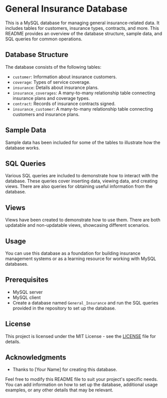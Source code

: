 # General Insurance Database

This is a MySQL database for managing general insurance-related data. It includes tables for customers, insurance types, contracts, and more. This README provides an overview of the database structure, sample data, and SQL queries for common operations.

## Database Structure

The database consists of the following tables:

- `customer`: Information about insurance customers.
- `coverage`: Types of service coverage.
- `insurance`: Details about insurance plans.
- `insurance_coverages`: A many-to-many relationship table connecting insurance plans and coverage types.
- `contract`: Records of insurance contracts signed.
- `insurance_customer`: A many-to-many relationship table connecting customers and insurance plans.

## Sample Data

Sample data has been included for some of the tables to illustrate how the database works.

## SQL Queries

Various SQL queries are included to demonstrate how to interact with the database. These queries cover inserting data, viewing data, and creating views. There are also queries for obtaining useful information from the database.

## Views

Views have been created to demonstrate how to use them. There are both updatable and non-updatable views, showcasing different scenarios.

## Usage

You can use this database as a foundation for building insurance management systems or as a learning resource for working with MySQL databases.

## Prerequisites

- MySQL server
- MySQL client
- Create a database named `General_Insurance` and run the SQL queries provided in the repository to set up the database.

## License

This project is licensed under the MIT License - see the [LICENSE](LICENSE) file for details.

## Acknowledgments

- Thanks to [Your Name] for creating this database.

Feel free to modify this README file to suit your project's specific needs. You can add information on how to set up the database, additional usage examples, or any other details that may be relevant.
